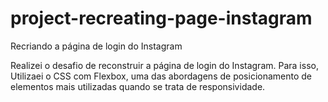 # project-recreating-page-instagram
Recriando a página de login do Instagram

Realizei o desafio de reconstruir a página de login do Instagram. Para isso, Utilizaei o CSS com Flexbox, uma das abordagens de posicionamento de elementos mais utilizadas quando se trata de responsividade.
